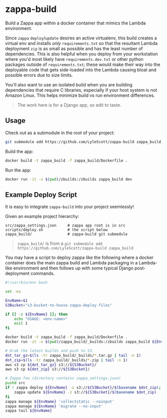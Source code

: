 # zappa-build

Build a Zappa app within a docker container that mimics the Lambda environment.

Since `zappa` `deploy`/`update` desires an active virtualenv, this build creates a virtual env and
installs _only_ `requirements.txt` so that the resultant Lambda deployment `zip` is as small as
possible and has the least number of dependencies. This is also helpful when you deploy from your
workstation where you'd most likely have `requirements.dev.txt` or other python packages outside of
`requirements.txt`; these would make their way into the deployable code that gets side-loaded into
the Lambda causing bloat and possible errors due to size limits.

You'll also want to use an isolated build when you are building dependencies that require C
libraries, especially if your host system is not Amazon Linux. This helps minimize build vs run 
environment differences.

> The work here is for a Django app, so edit to taste.

## Usage

Check out as a submodule in the root of your project:

```bash
git submodule add https://github.com/LyleScott/zappa-build zappa_build
```

Build the app:

```bash
docker build -t zappa_build -f zappa_build/Dockerfile .
```

Run the app:

```bash
docker run -it -v $(pwd)/zbuilds:/zbuilds zappa_build dev
```

## Example Deploy Script

It is easy to integrate `zappa-build` into your project seemlessly!

Given an example project hierarchy:

```
src/zappa_settings.json     # zappa app root is in src
scripts/deploy.sh           # the script below
zappa_build/                # zappa-build git submodule
```

> `zappa_build/` is from a `git submodule add https://github.com/LyleScott/zappa-build zappa_build`

You may have a script to deploy zappa like the following where a docker container does the main zappa build and Lambda packaging in a Lambda-like environment and then follows up with some typical Django post-deployment commands. 

```bash
#!/usr/bin/env bash

set -ex

EnvName=$1
S3Bucket="s3-bucket-to-house-zappa-deploy-files"

if [[ -z ${EnvName} ]]; then
    echo "USAGE: <env-name>"
    exit 1
fi

docker build -t zappa_build -f zappa_build/Dockerfile .
docker run -it -v $(pwd)/zappa_build/_builds:/zbuilds zappa_build ${EnvName}

# Grab the latest builds and push to S3.
dot_tar_gz=$(ls -tr zappa_build/_builds/*.tar.gz | tail -n 1)
dot_zip=$(ls -tr zappa_build/_builds/*.zip | tail -n 1)
aws s3 cp ${dot_tar_gz} s3://${S3Bucket}/
aws s3 cp ${dot_zip} s3://${S3Bucket}/

# Zappa foo (directory contains zappa_settings.json)
pushd src
if ! zappa deploy ${EnvName} -z s3://${S3Bucket}/$(basename $dot_zip); then
    zappa update ${EnvName} -z s3://${S3Bucket}/$(basename $dot_zip)
fi
zappa manage ${EnvName} 'collectstatic --noinput'
zappa manage ${EnvName} 'migrate --no-input'
zappa tail ${EnvName}
```
